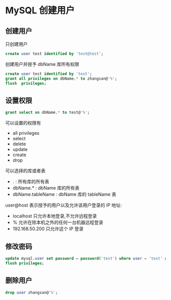 # MySQL 创建用户

## 创建用户

只创建用户

```sql
create user test identified by 'test@test';
```

创建用户并授予 dbName 库所有权限

```sql
create user test identified by 'test';
grant all privileges on dbName.* to zhangsan@'%';
flush  privileges;
```

## 设置权限

```sql
grant select on dbName.* to test@'%';
```

可以设置的权限有

- all privileges
- select
- delete
- update
- create
- drop

可以选择的库或者表

- . : 所有库的所有表
- dbName.\* : dbName 库的所有表
- dbName.tableName : dbName 库的 tableName 表

user@host 表示授予的用户以及允许该用户登录的 IP 地址:

- localhost 只允许本地登录,不允许远程登录
- % 允许在除本机之外的任何一台机器远程登录
- 192.168.50.200 只允许这个 IP 登录

## 修改密码

```sql
update mysql.user set password = password('test') where user = 'test' and host = '%';
flush privileges;
```

## 删除用户

```sql
drop user zhangsan@'%';
```

##
